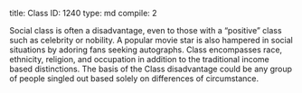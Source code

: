 title:          Class
ID:             1240
type:           md
compile:        2



Social class is often a disadvantage, even to those with a “positive” class such as celebrity or nobility. A popular movie star is also hampered in social situations by adoring fans seeking autographs. Class encompasses race, ethnicity, religion, and occupation in addition to the traditional income based distinctions. The basis of the Class disadvantage could be any group of people singled out based solely on differences of circumstance.
